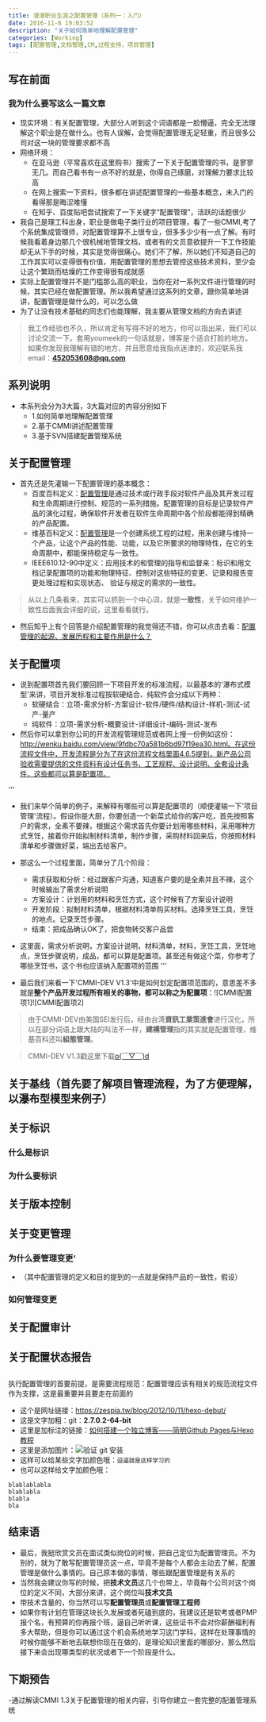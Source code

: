 ```yaml
---
title: 漫漫职业生涯之配置管理（系列一：入门）
date: 2016-11-6 19:03:52
description: "关于如何简单地理解配置管理"
categories: [Working]
tags: [配置管理,文档管理,CM,过程支持，项目管理]
---
```



<!-- more -->


## 写在前面 

### 我为什么要写这么一篇文章

- 现实环境：有关配置管理，大部分人听到这个词语都是一脸懵逼，完全无法理解这个职业是在做什么。也有人误解，会觉得配置管理无足轻重，而且很多公司对这一块的管理要求都不高
- 网络环境：
	- 在亚马逊（平常喜欢在这里购书）搜索了一下关于配置管理的书，是寥寥无几。而自己看书有一点不好的就是，你得自己琢磨，对理解力要求比较高
	- 在网上搜索一下资料，很多都在讲述配置管理的一些基本概念，未入门的看得那是晦涩难懂
	- 在知乎、百度贴吧尝试搜索了一下关键字“配置管理”，活跃的话题很少
- 我自己是理工科出身，职业是做电子类行业的项目管理，看了一些CMMI,考了个系统集成管理师，对配置管理算不上很专业，但多多少少有一点了解。有时候我看着身边那几个很机械地管理文档，或者有的文员意欲提升一下工作技能却无从下手的时候，其实是觉得很痛心。她们不了解，所以她们不知道自己的工作其实可以变得很有价值，用配置管理的思想去管控这些技术资料，至少会让这个繁琐而枯燥的工作变得很有成就感
- 实际上配置管理并不是门槛那么高的职业，当你在对一系列文件进行管理的时候，其实已经在做配置管理。所以我希望通过这系列的文章，跟你简单地讲讲，配置管理是做什么的，可以怎么做
- 为了让没有技术基础的同志们也能理解，我主要从管理文档的方向去讲述

> 我工作经验也不久，所以肯定有写得不好的地方，你可以指出来，我们可以讨论交流一下。套用youmeek的一句话就是，博客是个适合打脸的地方。如果你发现我理解有错的地方，并且愿意给我指点迷津的，欢迎联系我email：**452053608@qq.com**

## 系列说明
- 本系列会分为3大篇，3大篇对应的内容分别如下
	- 1.如何简单地理解配置管理
	- 2.基于CMMI讲述配置管理
	- 3.基于SVN搭建配置管理系统

## 关于配置管理

- 首先还是先灌输一下配置管理的基本概念：
	- 百度百科定义：[配置管理](http://baike.baidu.com/link?url=LiT1QsAwa3d929efYNCvB7a5-knpHls4HPcOrCz_e6b6g988EMvRgOWHPIRT4iQKaiDA8GFdZ0hfh5Ed_I_PWgcNrTw9cF7_Gc6c_286yRUUaU1BTctqG-mnPB6R668L)是通过技术或行政手段对软件产品及其开发过程和生命周期进行控制、规范的一系列措施。配置管理的目标是记录软件产品的演化过程，确保软件开发者在软件生命周期中各个阶段都能得到精确的产品配置。
	- 维基百科定义：[配置管理](https://zh.wikipedia.org/wiki/%E7%B5%84%E6%85%8B%E7%AE%A1%E7%90%86)是一个创建系统工程的过程，用来创建与维持一个产品，让这个产品的性能、功能，以及它所要求的物理特性，在它的生命周期中，都能保持稳定与一致性。
	- IEEE610.12-90中定义：应用技术的和管理的指导和监督来：标识和用文档记录配置项的功能和物理特征、控制对这些特征的变更、记录和报告变更处理过程和实现状态、 验证与规定的需求的一致性。
>从以上几条看来，其实可以抓到一个中心词，就是**一致性**，关于如何维护一致性后面我会详细的说，这里看看就行。

- 然后知乎上有个回答是介绍配置管理的我觉得还不错，你可以点击去看：[配置管理的起源、发展历程和主要作用是什么？](https://www.zhihu.com/question/20621014)

## 关于配置项

- 说到配置项首先我们要回顾一下项目开发的标准流程，以最基本的'瀑布式模型'来讲，项目开发标准过程按软硬结合、纯软件会分成以下两种：
	- 软硬结合：立项-需求分析-方案设计-软件/硬件/结构设计-样机-测试-试产-量产
	- 纯软件：立项-需求分析-概要设计-详细设计-编码-测试-发布
- 然后你可以拿到你公司的开发流程管理规范或者网上搜一份例如这份：http://wenku.baidu.com/view/9fdbc70a581b6bd97f19ea30.html。在这份流程文件中，开发流程是分为了在这份流程文档里面4.6.5提到，新产品公司验收需要提供的文件资料有设计任务书，工艺规程、设计说明、全套设计条件，这些都可以算是配置项。

'''
- 我们来举个简单的例子，来解释有哪些可以算是配置项的（顺便灌输一下'项目管理'流程）。假设你是大厨，你要创造一个新菜式给你的客户吃，首先按照客户的需求，全素不要辣，根据这个需求首先你要计划用哪些材料，采用哪种方式烹饪，接着你开始拟制材料清单，制作步骤，采购材料回来后，你按照材料清单和步骤做好菜，端出去给客户。
- 那这么一个过程里面，简单分了几个阶段：
	- 需求获取和分析：经过跟客户沟通，知道客户要的是全素并且不辣，这个时候输出了需求分析说明
	- 方案设计：计划用的材料和烹饪方式，这个时候有了方案设计说明
	- 开发阶段：拟制材料清单，根据材料清单购买材料。选择烹饪工具，烹饪的地点。记录烹饪步骤。
	- 结束：把成品确认OK了，把食物转交客户品尝
- 这里面，需求分析说明，方案设计说明，材料清单，材料，烹饪工具，烹饪地点，烹饪步骤说明，成品，都可以算是配置项。甚至还有做这个菜，你参考了哪些烹饪书，这个书也应该纳入配置项的范围
'''

- 最后我们来看一下'CMMI-DEV V1.3'中是如何划定配置项范围的，意思差不多就是**整个产品开发过程所有相关的事物，都可以称之为配置项**：![CMMI配置项1]![CMMI配置项2]

>由于CMMI-DEV由美国SEI发行后，经由台湾**資訊工業策進會**进行汉化，所以在部分词语上跟大陆的叫法不一样，**建構管理**指的其实就是配置管理，维基百科还叫**組態管理**。

>CMMI-DEV V1.3戳这里下载[o(￣▽￣)d](http://pan.baidu.com/s/1i5a4EpB)

## 关于基线（首先要了解项目管理流程，为了方便理解，以瀑布型模型来例子）

## 关于标识

### 什么是标识

### 为什么要标识


## 关于版本控制

## 关于变更管理

### 为什么要管理变更‘
- （其中配置管理的定义和目的提到的一点就是保持产品的一致性，假设） 
### 如何管理变更


## 关于配置审计

## 关于配置状态报告

## 

执行配置管理的首要前提，是需要流程规范：配置管理应该有相关的规范流程文件作为支撑，这是最重要并且要走在前面的
- 这个是网址链接：<https://zespia.tw/blog/2012/10/11/hexo-debut/>
- 这是文字加粗：git：**2.7.0.2-64-bit**
- 这里是加标注的链接：[如何搭建一个独立博客——简明Github Pages与Hexo教程](http://www.jianshu.com/p/05289a4bc8b2)
- 这里是添加图片：![验证 git 安装](http://img.youmeek.com/2016/hexo-start-a-1.jpg)
- 这样可以给某些文字加颜色哦：`逗逼就是这样学习的`
- 也可以这样给文字加颜色哦：
``` 
blablablabla
blablabla
blabla
bla
```
## 结束语

- 最后，我挺欣赏文员在面试类似岗位的时候，把自己定位为配置管理员。不为别的，就为了敢写配置管理员这一点，毕竟不是每个人都会主动去了解，配置管理是做什么事情的。自己原本做的事情，哪些跟配置管理是有关系的
- 当然我会建议你写的时候，把**技术文员**这几个也带上，毕竟每个公司对这个岗位的定义不同，大部分来讲，这个岗位叫**技术文员**
- 带技术含量的，你当然可以写**配置管理员**或**配置管理工程师**
- 如果你有计划在管理这块长久发展或者死磕到底的，我建议还是软考或者PMP报个名，有预算的你再报个班，逼自己听听课，这些证书不会对你薪酬福利有多大帮助，但是你可以通过这个机会系统地学习这门学科，这样在处理事情的时候你能够不断地去联想你现在在做的，是理论知识里面的哪部分，那么然后接下来会出现哪类型的状况或者下一个阶段是什么。

## 下期预告

-通过解读CMMI 1.3关于配置管理的相关内容，引导你建立一套完整的配置管理系统 
